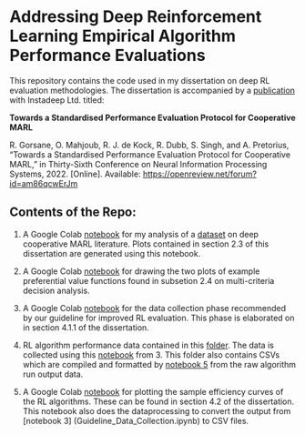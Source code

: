 # Addressing Deep Reinforcement Learning Empirical Algorithm Performance Evaluations

This repository contains the code used in my dissertation on deep RL evaluation methodologies. The dissertation is accompanied by a [publication](https://sites.google.com/view/marl-standard-protocol/) with Instadeep Ltd. titled:

**Towards a Standardised Performance Evaluation Protocol for Cooperative MARL**

R. Gorsane, O. Mahjoub, R. J. de Kock, R. Dubb, S. Singh, and A. Pretorius, “Towards a Standardised Performance Evaluation Protocol for Cooperative MARL,” in Thirty-Sixth Conference on Neural Information Processing Systems, 2022. [Online]. Available: https://openreview.net/forum?id=am86qcwErJm

## Contents of the Repo:

1. A Google Colab [notebook](EDA_RL_Evaluation_Literature.ipynb) for my analysis of a [dataset](https://drive.google.com/file/d/1XZXIEQU1zgq8nhROVukWnriCBRdUMtdO/view?usp=sharing) on deep cooperative MARL literature. Plots contained in section 2.3 of this dissertation are generated using this notebook.

2. A Google Colab [notebook](MCDA_textbook_plots.ipynb) for drawing the two plots of example preferential value functions found in subsetion 2.4 on multi-criteria decision analysis.

3. A Google Colab [notebook](Guideline_Data_Collection.ipynb) for the data collection phase recommended by our guideline for improved RL evaluation. This phase is elaborated on in section 4.1.1 of the dissertation.

4. RL algorithm performance data contained in this [folder](https://github.com/marlEvalDissertation/marlEvalDiss/tree/main/RL_data). The data is collected using this [notebook](Guideline_Data_Collection.ipynb) from 3. This folder also contains CSVs which are compiled and formatted by [notebook 5](Sample_Efficiency_Plots.ipynb) from the raw algorithm run output data.

5. A Google Colab [notebook](Sample_Efficiency_Plots.ipynb) for plotting the sample efficiency curves of the RL algorithms. These can be found in section 4.2 of the dissertation. This notebook also does the dataprocessing to convert the output from [notebook 3] (Guideline_Data_Collection.ipynb) to CSV files.
